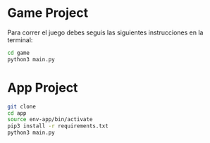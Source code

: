 # Game Project

Para correr el juego debes seguis las siguientes instrucciones en la terminal:

```sh
cd game
python3 main.py
```

# App Project

```sh
git clone
cd app
source env-app/bin/activate
pip3 install -r requirements.txt
python3 main.py
```